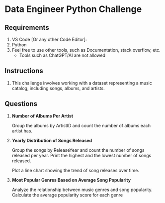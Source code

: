 [//]: # (===============================================================================================================)
# Data Engineer Python Challenge
[//]: # (===============================================================================================================)


[//]: # (===============================================================================================================)
## Requirements
[//]: # (===============================================================================================================)
1. VS Code [Or any other Code Editor]: 
2. Python
3. Feel free to use other tools, such as Documentation, stack overflow, etc.
    - Tools such as ChatGPT/AI are not allowed
  

[//]: # (===============================================================================================================)
## Instructions
[//]: # (===============================================================================================================)
1. This challenge involves working with a dataset representing a music catalog, including songs, albums, and artists.


[//]: # (===============================================================================================================)
## Questions
[//]: # (===============================================================================================================)

1. **Number of Albums Per Artist**
   
    Group the albums by ArtistID and count the number of albums each artist has.





2. **Yearly Distribution of Songs Released**
   
    Group the songs by ReleaseYear and count the number of songs released per year.
    Print the highest and the lowest number of songs released.

    Plot a line chart showing the trend of song releases over time.
    
    
    
    
    

3. **Most Popular Genres Based on Average Song Popularity**

    Analyze the relationship between music genres and song popularity. Calculate the average popularity score for each genre
    
